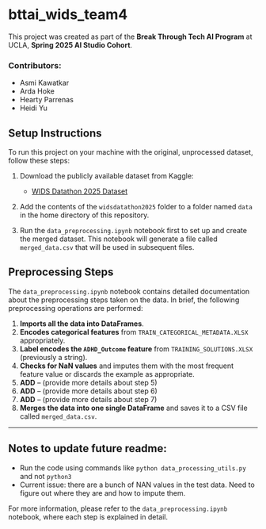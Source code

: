 # bttai_wids_team4

This project was created as part of the **Break Through Tech AI Program** at UCLA, **Spring 2025 AI Studio Cohort**.

### Contributors:
- Asmi Kawatkar
- Arda Hoke
- Hearty Parrenas
- Heidi Yu

## Setup Instructions

To run this project on your machine with the original, unprocessed dataset, follow these steps:

1. Download the publicly available dataset from Kaggle:
   - [WIDS Datathon 2025 Dataset](https://www.kaggle.com/competitions/widsdatathon2025)
   
2. Add the contents of the `widsdatathon2025` folder to a folder named `data` in the home directory of this repository.

3. Run the `data_preprocessing.ipynb` notebook first to set up and create the merged dataset. This notebook will generate a file called `merged_data.csv` that will be used in subsequent files.

## Preprocessing Steps

The `data_preprocessing.ipynb` notebook contains detailed documentation about the preprocessing steps taken on the data. In brief, the following preprocessing operations are performed:

1. **Imports all the data into DataFrames**.
2. **Encodes categorical features** from `TRAIN_CATEGORICAL_METADATA.XLSX` appropriately.
3. **Label encodes the `ADHD_Outcome` feature** from `TRAINING_SOLUTIONS.XLSX` (previously a string).
4. **Checks for NaN values** and imputes them with the most frequent feature value or discards the example as appropriate.
5. **ADD** – (provide more details about step 5)
6. **ADD** – (provide more details about step 6)
7. **ADD** – (provide more details about step 7)
8. **Merges the data into one single DataFrame** and saves it to a CSV file called `merged_data.csv`.

---

## Notes to update future readme:
- Run the code using commands like `python data_processing_utils.py` and not `python3`  
- Current issue: there are a bunch of NAN values in the test data. Need to figure out where they are and how to impute them.

For more information, please refer to the `data_preprocessing.ipynb` notebook, where each step is explained in detail.
